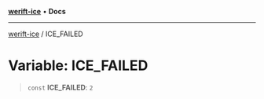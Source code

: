 [**werift-ice**](../README.md) • **Docs**

***

[werift-ice](../globals.md) / ICE\_FAILED

# Variable: ICE\_FAILED

> `const` **ICE\_FAILED**: `2`
